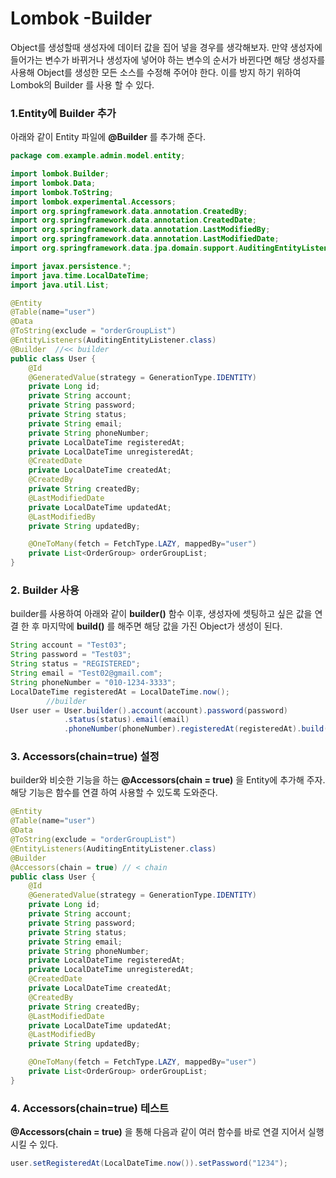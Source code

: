 # Lombok -Builder

Object를 생성할때 생성자에 데이터 값을 집어 넣을 경우를 생각해보자. 만약 생성자에 들어가는 변수가 바뀌거나 생성자에 넣어야 하는 변수의 순서가 바뀐다면 해당 생성자를 사용해 Object를 생성한 모든 소스를 수정해 주어야 한다. 이를 방지 하기 위하여 Lombok의 Builder 를 사용 할 수 있다.

### 1.Entity에 Builder 추가

아래와 같이 Entity 파일에 **@Builder** 를 추가해 준다.

```java 
package com.example.admin.model.entity;

import lombok.Builder;
import lombok.Data;
import lombok.ToString;
import lombok.experimental.Accessors;
import org.springframework.data.annotation.CreatedBy;
import org.springframework.data.annotation.CreatedDate;
import org.springframework.data.annotation.LastModifiedBy;
import org.springframework.data.annotation.LastModifiedDate;
import org.springframework.data.jpa.domain.support.AuditingEntityListener;

import javax.persistence.*;
import java.time.LocalDateTime;
import java.util.List;

@Entity
@Table(name="user")
@Data
@ToString(exclude = "orderGroupList")
@EntityListeners(AuditingEntityListener.class)
@Builder  //<< builder
public class User {
    @Id
    @GeneratedValue(strategy = GenerationType.IDENTITY)
    private Long id;
    private String account;
    private String password;
    private String status;
    private String email;
    private String phoneNumber;
    private LocalDateTime registeredAt;
    private LocalDateTime unregisteredAt;
    @CreatedDate
    private LocalDateTime createdAt;
    @CreatedBy
    private String createdBy;
    @LastModifiedDate
    private LocalDateTime updatedAt;
    @LastModifiedBy
    private String updatedBy;

    @OneToMany(fetch = FetchType.LAZY, mappedBy="user")
    private List<OrderGroup> orderGroupList;
}

```

### 2. Builder 사용

builder를 사용하여 아래와 같이 **builder()** 함수 이후, 생성자에 셋팅하고 싶은 값을 연결 한 후 마지막에 **build()** 를 해주면 해당 값을 가진 Object가 생성이 된다.

```java 
String account = "Test03";
String password = "Test03";
String status = "REGISTERED";
String email = "Test02@gmail.com";
String phoneNumber = "010-1234-3333";
LocalDateTime registeredAt = LocalDateTime.now();
        //builder
User user = User.builder().account(account).password(password)
            .status(status).email(email)
            .phoneNumber(phoneNumber).registeredAt(registeredAt).build();
```

### 3. Accessors(chain=true)  설정

builder와 비슷한 기능을 하는 **@Accessors(chain = true)** 을 Entity에 추가해 주자. 해당 기능은 함수를 연결 하여 사용할 수 있도록 도와준다.

```java 
@Entity
@Table(name="user")
@Data
@ToString(exclude = "orderGroupList")
@EntityListeners(AuditingEntityListener.class)
@Builder
@Accessors(chain = true) // < chain
public class User {
    @Id
    @GeneratedValue(strategy = GenerationType.IDENTITY)
    private Long id;
    private String account;
    private String password;
    private String status;
    private String email;
    private String phoneNumber;
    private LocalDateTime registeredAt;
    private LocalDateTime unregisteredAt;
    @CreatedDate
    private LocalDateTime createdAt;
    @CreatedBy
    private String createdBy;
    @LastModifiedDate
    private LocalDateTime updatedAt;
    @LastModifiedBy
    private String updatedBy;

    @OneToMany(fetch = FetchType.LAZY, mappedBy="user")
    private List<OrderGroup> orderGroupList;
}
```

### 4. Accessors(chain=true) 테스트

 **@Accessors(chain = true)**  을 통해 다음과 같이 여러 함수를 바로 연결 지어서 실행 시킬 수 있다.

```java 
user.setRegisteredAt(LocalDateTime.now()).setPassword("1234");
```

